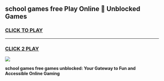 
## school games free Play Online 👋 Unblocked Games
<h3>
<a href="https://news.freeplayer.one?title=school_games_free&ref=17GH">CLICK TO PLAY</a></h3>
<hr>

<h3>
<a href="https://news.freeplayer.one?title=school_games_free&ref=17GH">CLICK 2 PLAY</a>
  
</h3>

<a href="https://news.freeplayer.one?title=school_games_free&ref=17GH/"><img src="https://clearcache.store/games.png"></a>


**school games free games unblocked: Your Gateway to Fun and Accessible Online Gaming**
